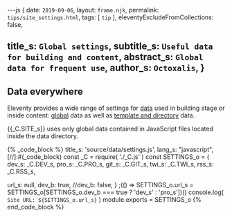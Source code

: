 ---js
{
  date:      `2019-09-06`,
  layout:    `frame.njk`,
  permalink: `tips/site_settings.html`,
  tags:      [ `tip` ],
  eleventyExcludeFromCollections: false,

  title_s:    `Global settings`,
  subtitle_s: `Useful data for building and content`,
  abstract_s: `Global data for frequent use`,
  author_s:   `Octoxalis`,
}
---
[comment]: # (======== Post ========)

## Data everywhere

Eleventy provides a wide range of settings for [data] used in building stage or inside content: [global] data as well as [template and directory] data.

{{_C.SITE_s}} uses only global data contained in JavaScript files located inside the data directory.

{% _code_block %}
    title_s: 'source/data/settings.js',
    lang_s: "javascript",
[//]:#(_code_block)
const _C = require( './_C.js' )
const SETTINGS_o =
{
  dev_s: _C.DEV_s,
  pro_s: _C.PRO_s,
  git_s: _C.GIT_s,
  twi_s: _C.TWI_s,
  rss_s: _C.RSS_s,
  
  url_s: null,
  dev_b: true,
  //dev_b: false,
}
;(() => SETTINGS_o.url_s = SETTINGS_o[SETTINGS_o.dev_b === true ? 'dev_s' : 'pro_s'])()
console.log( `Site URL: ${SETTINGS_o.url_s}` )
module.exports = SETTINGS_o
{% end_code_block %}

[comment]: # (======== Links ========)

[data]: https://www.11ty.io/docs/data/
[global]: https://www.11ty.io/docs/data-global/
[template and directory]: https://www.11ty.io/docs/data-template-dir/
